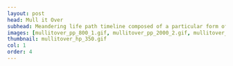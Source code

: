 ```yaml
---
layout: post
head: Mull it Over
subhead: Meandering life path timeline composed of a particular form of figurative expression. 
images: [mullitover_pp_800_1.gif, mullitover_pp_2000_2.gif, mullitover_pp_2000_3.jpg, mullitover_pp_2000_4.jpg]
thumbnail: mullitover_hp_350.gif
col: 1
order: 4
---
```

